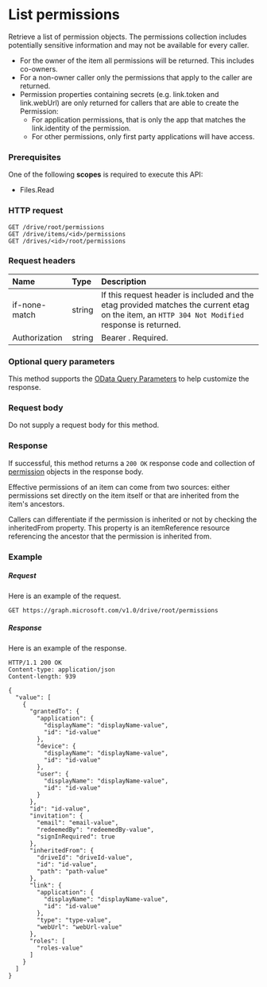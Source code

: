 # List permissions

Retrieve a list of permission objects. The permissions collection includes potentially sensitive information and may not be available for every caller.

* For the owner of the item all permissions will be returned. This includes co-owners.
* For a non-owner caller only the permissions that apply to the caller are returned.
* Permission properties containing secrets (e.g. link.token and link.webUrl) are only returned for callers that are able to create the Permission:
  * For application permissions, that is only the app that matches the link.identity of the permission.
  * For other permissions, only first party applications will have access.

### Prerequisites
One of the following **scopes** is required to execute this API: 

  * Files.Read
 
### HTTP request
<!-- { "blockType": "ignored" } -->
```http
GET /drive/root/permissions
GET /drive/items/<id>/permissions
GET /drives/<id>/root/permissions
```

### Request headers
| Name       | Type | Description|
|:---------------|:--------|:----------|
| if-none-match  | string  | If this request header is included and the etag provided matches the current etag on the item, an `HTTP 304 Not Modified` response is returned.|
| Authorization  | string  | Bearer <token>. Required. |

### Optional query parameters
This method supports the [OData Query Parameters](http://graph.microsoft.io/docs/overview/query_parameters) to help customize the response.
### Request body
Do not supply a request body for this method.
### Response
If successful, this method returns a `200 OK` response code and collection of [permission](../resources/permission.md) objects in the response body.

Effective permissions of an item can come from two sources: either permissions set directly on the item itself or that are inherited from the item's ancestors.

Callers can differentiate if the permission is inherited or not by checking the inheritedFrom property. This property is an itemReference resource referencing the ancestor that the permission is inherited from.

### Example
##### Request
Here is an example of the request.
<!-- {
  "blockType": "request",
  "name": "get_permissions"
}-->
```http
GET https://graph.microsoft.com/v1.0/drive/root/permissions
```
##### Response
Here is an example of the response.
<!-- {
  "blockType": "response",
  "truncated": false,
  "@odata.type": "microsoft.graph.permission",
  "isCollection": true
} -->
```http
HTTP/1.1 200 OK
Content-type: application/json
Content-length: 939

{
  "value": [
    {
      "grantedTo": {
        "application": {
          "displayName": "displayName-value",
          "id": "id-value"
        },
        "device": {
          "displayName": "displayName-value",
          "id": "id-value"
        },
        "user": {
          "displayName": "displayName-value",
          "id": "id-value"
        }
      },
      "id": "id-value",
      "invitation": {
        "email": "email-value",
        "redeemedBy": "redeemedBy-value",
        "signInRequired": true
      },
      "inheritedFrom": {
        "driveId": "driveId-value",
        "id": "id-value",
        "path": "path-value"
      },
      "link": {
        "application": {
          "displayName": "displayName-value",
          "id": "id-value"
        },
        "type": "type-value",
        "webUrl": "webUrl-value"
      },
      "roles": [
        "roles-value"
      ]
    }
  ]
}
```

<!-- uuid: 8fcb5dbc-d5aa-4681-8e31-b001d5168d79
2015-10-25 14:57:30 UTC -->
<!-- {
  "type": "#page.annotation",
  "description": "List permissions",
  "keywords": "",
  "section": "documentation",
  "tocPath": ""
}-->